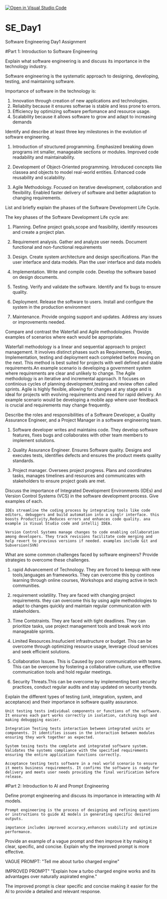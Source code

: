 [![Open in Visual Studio Code](https://classroom.github.com/assets/open-in-vscode-2e0aaae1b6195c2367325f4f02e2d04e9abb55f0b24a779b69b11b9e10269abc.svg)](https://classroom.github.com/online_ide?assignment_repo_id=15578948&assignment_repo_type=AssignmentRepo)
# SE_Day1
Software Engineering Day1 Assignment

#Part 1: Introduction to Software Engineering

Explain what software engineering is and discuss its importance in the technology industry.

Software engineering is the systematic approach to designing, developing, testing, and maintaining software.

Importance of software in the technology is:

1. Innovation through creation of new applications and technologies.
2. Reliabilty because it ensures softwrae is stable and less prone to errors.
3. Efficiency by optimizing software perfomance and resource usage.
4. Scalability because it allows software to grow and adapt to increasing demands

Identify and describe at least three key milestones in the evolution of software engineering.

1. Introduction of structured programming. Emphasized breaking down programs int smaller, manageable sections or modules. Improved code readability and maintainability.

2. Development of Object-Oriented programming. Introduced concepts like classea and objects to model real-world entities. Enhanced code reusability and scalability.

3. Agile Methodology. Focused on iterative development, collaboration and flexibility. Enabled faster delivery of software and better adaptation to changing requirements.


List and briefly explain the phases of the Software Development Life Cycle.

 The key phases of the Software Development Life cycle are:

1. Planning. Define project goals,scope and feasibility, identify resources and create a project plan.

2. Requirement analysis. Gather and analyze user needs. Document functional and non-functional requirements

3. Design. Create system architecture and design specifications. Plan the user interface and data models. Plan the user interface and data models

4. Implementation. Write and compile code. Develop the software based on design documents.

5. Testing. Verify and validate the software. Identify and fix bugs to ensure quality.

6. Deployment. Release the software to users. Install and configure the system in the production environment

7. Maintenance. Provide ongoing support and updates. Address any issues or improvements needed.


Compare and contrast the Waterfall and Agile methodologies. Provide examples of scenarios where each would be appropriate.

 Waterfall methodology is a linear and sequential approach to project management. It involves distinct phases such as Requirements, Design, Implementation, testing and deployment each completed before moving on the next. This method is best suited for projects with well defined and stable requirements.An example scenario is developing a government system where requirements are clear and unlikely to change.
	The Agile methodology is an iterative and incremental approach. It focuses on continious cycles of planning development,testing and review often called sprints. Agile is highly flexible, allowing for changes at any stage and is ideal for projects with evolving requirements and need for rapid delivery. An example scenario would be developing a mobile app where user feedback is crucial and requirements may change frequently.

Describe the roles and responsibilities of a Software Developer, a Quality Assurance Engineer, and a Project Manager in a software engineering team.

1. Software developer writes and maintains code. They develop software features, fixes bugs and collaborates with other team members to implement solutions.

2. Quality Assurance Engineer. Ensures Software quality. Designs and executes tests, identifies defects and ensures the product meets quality standards.

3. Project manager. Oversees project progress. Plans and coordinates tasks, manages timelines and resources and communicates with stakeholders to ensure project goals are met.

Discuss the importance of Integrated Development Environments (IDEs) and Version Control Systems (VCS) in the software development process. Give examples of each.

	IDEs streamline the coding process by integrating tools like code editors, debuggers and build automation into a singlr interface. this boosts Productivity,Reduces errors and enhances code quality. ana example is Visual Studio code and intellij IDEA.

	Version Control Systems manage changes to code enabling collaboration among developers. They track revisions facilitate code merging and help revert to previous versions if needed. examples include Git and Subversion(SVN)


What are some common challenges faced by software engineers? Provide strategies to overcome these challenges.

1. rapid Advancement of Technology. They are forced to keepup with new tools,languages an frameworks. They can overcome this by continos learning through online courses, Workshops and staying active in tech communities.

2. requirement volatility. They are faced with changing project requirements. they can overcome this by using agile methodologies to adapt to changes quickly and maintain regular communication with stakeholders.

3. Time Contstraints. They are faced with tight deadlines. They can prioritize tasks, use project management tools and break work into manageable sprints.

4. Limited Resources.Insufucient infrastructure or budget. This can be overcome through optimizing resource usage, leverage cloud services and seek efficient solutions.

5. Collaboration Issues. This is Caused by poor communication with teams. This can be overcome by fostering a collaborative culture, use effective communication tools and hold regular meetings.

6. Security Threats.This can be overcome by implementing best security practices, conduct regular audits and stay updated on security trends.

Explain the different types of testing (unit, integration, system, and acceptance) and their importance in software quality assurance.

	Unit testing tests individual components or functions of the software. It ensures each part works correctly in isolation, catching bugs and making debuggging easier.

	Integration Testing tests interaction between integrated units or components. It identifies issues in the interaction between modules ensuring they work together as expected.

	System tesing tests the complete and integrated software system. Validates the systems compliance with the specified requirements ensuring the entire application functions correctly.

	Acceptance testing tests software in a real world scenario to ensure it meets business requirements. It confirms the software is ready for delivery and meets user needs providing the final verification before release.


#Part 2: Introduction to AI and Prompt Engineering


Define prompt engineering and discuss its importance in interacting with AI models.

	Prompt engineering is the process of designing and refining questions or instructions to guide AI models in generating specific desired outputs.

	impotance includes improved accuracy,enhances usability and optimize performance.

Provide an example of a vague prompt and then improve it by making it clear, specific, and concise. Explain why the improved prompt is more effective.

VAGUE PROMPT:
 "Tell me about turbo charged engine"

IMPROVED PROMPT"
 "Explain how a turbo charged engine works and its advantages over naturally aspirated engine."

The improved prompt is clear specific and concise making it easier for the AI to provide a detailed and relevant response.
